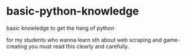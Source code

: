 # basic-python-knowledge
basic knowledge to get the hang of python

for my students who wanna learn sth about web scraping and game-creating
you must read this clearly and carefully.
